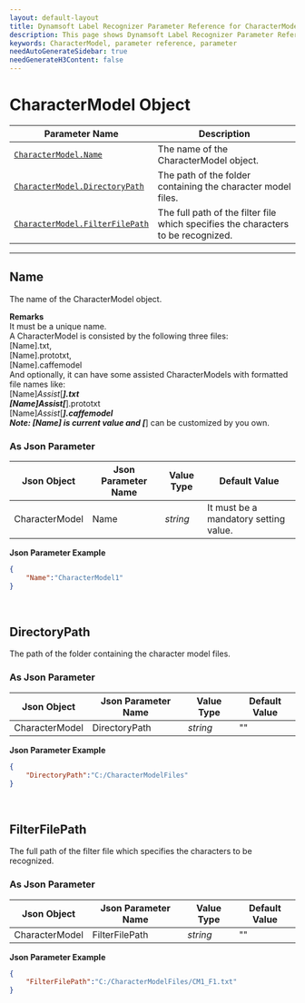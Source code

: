 ```yaml
---
layout: default-layout
title: Dynamsoft Label Recognizer Parameter Reference for CharacterModel Object
description: This page shows Dynamsoft Label Recognizer Parameter Reference for CharacterModel Object.
keywords: CharacterModel, parameter reference, parameter
needAutoGenerateSidebar: true
needGenerateH3Content: false
---
```


# CharacterModel Object

 | Parameter Name | Description |
 | -------------- | ----------- | 
 | [`CharacterModel.Name`](#name) | The name of the CharacterModel object. |
 | [`CharacterModel.DirectoryPath`](#directorypath) | The path of the folder containing the character model files. |
 | [`CharacterModel.FilterFilePath`](#filterfilepath) | The full path of the filter file which specifies the characters to be recognized. |

---


## Name
The name of the CharacterModel object.  

**Remarks**    
It must be a unique name.  
A CharacterModel is consisted by the following three files:  
[Name].txt,  
[Name].prototxt,  
[Name].caffemodel  
And optionally, it can have some assisted CharacterModels with formatted file names like:  
[Name]_Assist_[***].txt  
[Name]_Assist_[***].prototxt  
[Name]_Assist_[***].caffemodel  
Note: [Name] is current value and [***] can be customized by you own.


### As Json Parameter

| Json Object |	Json Parameter Name | Value Type | Default Value |
| ----------- | ------------------- | ---------- | ------------- |
| CharacterModel | Name | *string* | It must be a mandatory setting value. |

**Json Parameter Example**   
```json
{
    "Name":"CharacterModel1"
}
```


&nbsp;

## DirectoryPath
The path of the folder containing the character model files.  


### As Json Parameter

| Json Object |	Json Parameter Name | Value Type | Default Value |
| ----------- | ------------------- | ---------- | ------------- |
| CharacterModel | DirectoryPath | *string* | "" |

**Json Parameter Example**   
```json
{
    "DirectoryPath":"C:/CharacterModelFiles"
}
```


&nbsp;

## FilterFilePath
The full path of the filter file which specifies the characters to be recognized.  

### As Json Parameter

| Json Object |	Json Parameter Name | Value Type | Default Value |
| ----------- | ------------------- | ---------- | ------------- |
| CharacterModel | FilterFilePath | *string* | "" |

**Json Parameter Example**   
```json
{
    "FilterFilePath":"C:/CharacterModelFiles/CM1_F1.txt"
}
```


&nbsp;

